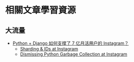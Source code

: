 # 相關文章學習資源

## 大流量
* [Python + Django 如何支撑了 7 亿月活用户的 Instagram？](http://python.jobbole.com/87814/)
    * [Sharding & IDs at Instagram](https://engineering.instagram.com/sharding-ids-at-instagram-1cf5a71e5a5c)
    * [Dismissing Python Garbage Collection at Instagram](https://engineering.instagram.com/dismissing-python-garbage-collection-at-instagram-4dca40b29172)